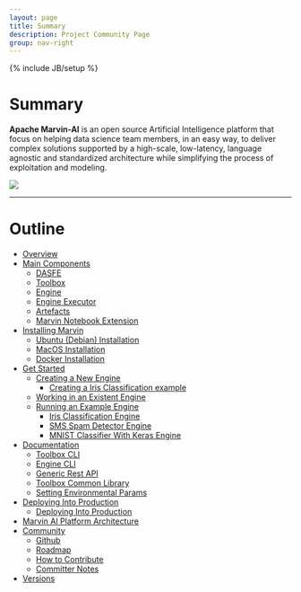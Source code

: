 ```yaml
---
layout: page
title: Summary
description: Project Community Page
group: nav-right
---
```

<!--
{% comment %}
Licensed to the Apache Software Foundation (ASF) under one or more
contributor license agreements.  See the NOTICE file distributed with
this work for additional information regarding copyright ownership.
The ASF licenses this file to you under the Apache License, Version 2.0
(the "License"); you may not use this file except in compliance with
the License.  You may obtain a copy of the License at

http://www.apache.org/licenses/LICENSE-2.0

Unless required by applicable law or agreed to in writing, software
distributed under the License is distributed on an "AS IS" BASIS,
WITHOUT WARRANTIES OR CONDITIONS OF ANY KIND, either express or implied.
See the License for the specific language governing permissions and
limitations under the License.
{% endcomment %}
-->

{% include JB/setup %}

# Summary

**Apache Marvin-AI** is an open source Artificial Intelligence platform that focus on helping data science team members, in an easy way, to deliver complex solutions supported by a high-scale, low-latency, language agnostic and standardized architecture while simplifying the process of exploitation and modeling.

![](/assets/themes/apache/img/logo.png)

----

# Outline

* [Overview](/marvin-platform-book/README)
* [Main Components](/marvin-platform-book/ch1_main_components/overview)
    * [DASFE](/marvin-platform-book/ch1_main_components/dasfe)
    * [Toolbox](/marvin-platform-book/ch1_main_components/toolbox)
    * [Engine](/marvin-platform-book/ch1_main_components/engine)
    * [Engine Executor](/marvin-platform-book/ch1_main_components/engine_executor)
    * [Artefacts](/marvin-platform-book/ch1_main_components/artefacts)
    * [Marvin Notebook Extension](/marvin-platform-book/ch1_main_components/notebook)
* [Installing Marvin](/marvin-platform-book/ch2_toolbox_installation/overview)
    * [Ubuntu (Debian) Installation](/marvin-platform-book/ch2_toolbox_installation/ubuntu)
    * [MacOS Installation](/marvin-platform-book/ch2_toolbox_installation/mac)
    * [Docker Installation](/marvin-platform-book/ch2_toolbox_installation/docker)
* [Get Started](/marvin-platform-book/ch3_get_started/overview)
    * [Creating a New Engine](/marvin-platform-book/ch3_get_started/create_engine)
        * [Creating a Iris Classification example](/marvin-platform-book/ch3_get_started/iris_example)
    * [Working in an Existent Engine](/marvin-platform-book/ch3_get_started/existent_engine)
    * [Running an Example Engine](/marvin-platform-book/ch3_get_started/engine_examples)
        * [Iris Classification Engine](/marvin-platform-book/ch3_get_started/iris_engine)
        * [SMS Spam Detector Engine](/marvin-platform-book/ch3_get_started/sms_engine)
        * [MNIST Classifier With Keras Engine](/marvin-platform-book/ch3_get_started/mnist_engine)
* [Documentation](/marvin-platform-book/ch4_documentation/overview)
    * [Toolbox CLI](/marvin-platform-book/ch4_documentation/toolbox_cli)
    * [Engine CLI](/marvin-platform-book/ch4_documentation/engine_cli)
    * [Generic Rest API](/marvin-platform-book/ch4_documentation/generic_rest_api)
    * [Toolbox Common Library](/marvin-platform-book/ch4_documentation/toolbox_common_lib)
    * [Setting Environmental Params](/marvin-platform-book/ch4_documentation/setting_params)
* [Deploying Into Production](/marvin-platform-book/ch5_deploying/overview)
    * [Deploying Into Production](/marvin-platform-book/ch5_deploying/deploying)
* [Marvin AI Platform Architecture](/marvin-platform-book/ch6_platform_architecture/overview)
* [Community](/marvin-platform-book/ch7_community/overview)
    * [Github](/marvin-platform-book/ch7_community/community#github)
    * [Roadmap](/marvin-platform-book/ch7_community/community#roadmap)
    * [How to Contribute](/marvin-platform-book/ch7_community/community#how-to-contribute)
    * [Committer Notes](/marvin-platform-book/ch7_community/committer)
* [Versions](/marvin-platform-book/ch8_versions/overview)

